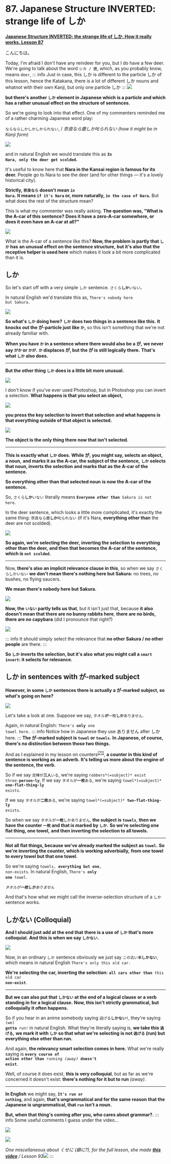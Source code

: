 # **87. Japanese Structure INVERTED: strange life of しか**

[**Japanese Structure INVERTED: the strange life of しか. How it really works. Lesson 87**](https://www.youtube.com/watch?v=iEnUH0L6VYs&list=PLg9uYxuZf8x_A-vcqqyOFZu06WlhnypWj&index=91&ab_channel=OrganicJapanesewithCureDolly)

こんにちは。

Today, I'm afraid I don't have any reindeer for you, but I do have a few deer. We're going to talk about the word <code>シカ / 鹿</code>, which, as you probably know, means <code>deer</code>,
::: info
Just in case, this しか is different to the particle しか of this lesson, hence the Katakana, there is a lot of different しか nouns and whatnot with their own Kanji, but only one particle しか
:::
![](../media/image754.webp)

**but there's another <code>しか</code> element in Japanese which is a particle** **and which has a rather unusual effect on the structure of sentences.**

So we're going to look into that effect. One of my commenters reminded me of a rather charming Japanese word play:

<code>ならならしかしかしかられない</code>, / *奈良なら鹿しか叱られない (how it might be in Kanji form)*

![](../media/image140.webp)

and in natural English we would translate this as **<code>In Nara, only the deer get scolded</code>.**

It's useful to know here that **Nara in the Kansai region is famous for its deer.** People go to Nara to see the deer (and for other things — it's a lovely historical city).

**Strictly, <code>奈良なら</code> doesn't mean <code>in Nara</code>.** **It means <code>if it's Nara</code> or, more naturally, <code>in the case of Nara</code>.** But what does the rest of the structure mean?

This is what my commenter was really asking. **The question was, "What is the A-car of this sentence?** **Does it have a zero-A-car somewhere, or does it even have an A-car at all?"**

![](../media/image341.webp)

What is the A-car of a sentence like this? **Now, the problem is partly that <code>しか</code> has** **an unusual effect on the sentence structure,** **but it's also that the receptive helper is used here** which makes it look a bit more complicated than it is.

## しか

So let's start off with a very simple <code>しか</code> sentence. <code>さくら**しか**いない。</code>

In natural English we'd translate this as, <code>There's nobody here but Sakura.</code>

![](../media/image774.webp)

**So what's <code>しか</code> doing here?** **<code>しか</code> does two things in a sentence like this.** **It knocks out the が-particle just like <code>か</code>,** so this isn't something that we're not already familiar with.

**When you have <code>か</code> in a sentence where there would also be a が,** **we never say <code>がか</code> or <code>かが</code>.** **<code>か</code> displaces が, but the が is still logically there.** **That's what <code>しか</code> also does.**

---

**But the other thing <code>しか</code> does is a little bit more unusual.**

![](../media/image591.webp)

I don't know if you've ever used Photoshop, but in Photoshop you can invert a selection. **What happens is that you select an object,**

![](../media/image626.webp)

**you press the key selection to invert that selection** **and what happens is that everything outside of that object is selected.**

![](../media/image1078.webp)

**The object is the only thing there now that isn't selected.**

---

**This is exactly what <code>しか</code> does.** **While が, you might say, selects an object, a noun,** **and marks it as the A-car, the subject of the sentence,** **<code>しか</code> selects that noun, inverts the selection** **and marks that as the A-car of the sentence.**

**So everything other than that selected noun** **is now the A-car of the sentence.**

So, <code>さくら**しか**いない</code> literally means <code>**Everyone other than** Sakura is not here</code>.

In the deer sentence, which looks a little more complicated, it's exactly the same thing: <code>奈良なら鹿**しか**叱られない</code> (if it's Nara, **everything other than** the deer are not scolded).

![](../media/image215.webp)

**So again, we're selecting the deer,** **inverting the selection to everything other than the deer,** **and then that becomes the A-car of the sentence, which is <code>not scolded</code>.**

---

Now, **there's also an implicit relevance clause in this**, so when we say <code>さくらしかいない</code> **we don't mean there's nothing here but Sakura:** no trees, no bushes, no flying saucers.

**We mean there's nobody here but Sakura.**

![](../media/image1034.webp)

**Now, the <code>いない</code> partly tells us that**, but it isn't just that, because **it also **doesn't mean** that there are no bunny rabbits here**, **there are no birds, there are no capybara** (did I pronounce that right?)

![](../media/image1029.webp)

::: info
It should simply select the relevance that **no other Sakura / no other people** are there.
:::

**So <code>しか</code> inverts the selection, but it's also** **what you might call a <code>smart invert</code>: it selects for relevance.**

## しか in sentences with が-marked subject

**However, in some <code>しか</code> sentences there is actually** **a が-marked subject, so what's going on here?**

![](../media/image961.webp)

Let's take a look at one. Suppose we say, <code>タオル**が**一枚**しか**ありません</code>.

Again, in natural English: <code>There's **only** one towel here.</code>
::: info
Notice how in Japanese they use ありません after しか here.
:::
**The が-marked subject is <code>towel</code> or <code>towels</code>.** **In Japanese, of course, there's no distinction between those two things.**

And as I explained in my lesson on counters<sup>[[71]](./71-japanese-counters-3-simple-rules.md)</sup>, **a counter in this kind of sentence is working as an adverb.** **It's telling us more about the engine of the sentence, the verb.**

So if we say <code>泥棒が**三人**いる</code>, we're saying <code>robbers*(=subject)* exist three-**person-ly**</code>. If we say <code>タオルが**一枚**ある</code>, we're saying <code>towel*(=subject)* **one-flat-thing-ly** exists</code>.

If we say <code>タオルが**二枚**ある</code>, we're saying <code>towel*(=subject)* **two-flat-thing-ly** exists</code>.

So when we say <code>タオルが**一枚**しかありません</code>, **the subject is <code>towels</code>**, **then we have the counter <code>一枚</code> and that is marked by <code>しか</code>.** **So we're selecting one flat thing, one towel,** **and then inverting the selection to all towels.**

---

**Not all flat things, because we've already marked the subject as <code>towel</code>.** **So we're inverting the counter, which is working adverbially,** **from one towel to every towel but that one towel.**

So we're saying <code>towels, **everything but one**, non-exists</code>. In natural English, <code>There's **only one** towel</code>.

*<code>タオルが**一枚しか**ありません</code>*

And that's how what we might call the inverse-selection structure of a <code>しか</code> sentence works.

## しかない (Colloquial)

**And I should just add at the end that** **there is a use of <code>しか</code> that's more colloquial.** **And this is when we say <code>しかない</code>.**

![](../media/image25.webp)

Now, in an ordinary <code>しか</code> sentence obviously we just say <code>この古い車**しかない**</code>, which means in natural English <code>There's only this old car.</code>

**We're selecting the car, inverting the selection:** <code>**all cars other than** this old car **non-exist**</code>.

---

**But we can also put that <code>しかない</code> at the end of a logical clause** **or a verb standing in for a logical clause.** **Now, this isn't strictly grammatical, but colloquially it often happens.**

So if you hear in an anime somebody saying <code>逃げる**しかない!**</code>, they're saying <code>(we) **gotta** run!</code> in natural English. What they're literally saying is, **we take this <code>逃げる</code>,** **we mark it with <code>しか</code> so that what we're selecting** **is not <code>逃げる</code> (run) but everything else other than run.**

And again, **the relevancy smart selection comes in here.** What we're really saying is <code>**every course of action other than** running *(away)* **doesn't exist**</code>.

Well, of course it does exist, **this is very colloquial**, but as far as we're concerned it doesn't exist: **there's nothing for it but to run** *(away)*.

---

**In English** we might say, <code>**It's run or nothing**</code>, and again, **that's ungrammatical and for the same reason** **that the Japanese is ungrammatical, that <code>run</code> isn't a noun.**

**But, when that thing's coming after you, who cares about grammar?.**
::: info
Some useful comments I guess under the video…

![](../media/image124.webp)

![](../media/image477.webp)

*One miscellaneous about くせに (癖に?), for the full lesson, she made [**this video**](https://www.youtube.com/watch?v=QvuNXIYqFNM&pp=ugMICgJqYRABGAHKBRRjdXJlIGRvbGx5IOOBj-OBm-OBqw%3D%3D)* */ Lesson 93*![](../media/image556.webp)
:::